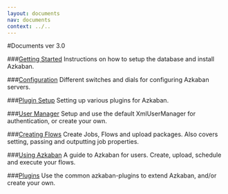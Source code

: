 ```yaml
---
layout: documents
nav: documents
context: ../..
---
```


#Documents ver 3.0

###[Getting Started](./gettingstarted.html)
Instructions on how to setup the database and install Azkaban.

###[Configuration](./configuration.html)
Different switches and dials for configuring Azkaban servers.

###[Plugin Setup](./pluginsetup)
Setting up various plugins for Azkaban.

###[User Manager](./usermanager.html)
Setup and use the default XmlUserManager for authentication, or create your own.

###[Creating Flows](./creatingflows.html)
Create Jobs, Flows and upload packages. Also covers setting, passing and outputting job properties. 

###[Using Azkaban](./usingazkaban.html)
A guide to Azkaban for users. Create, upload, schedule and execute your flows.

###[Plugins](./plugins.html)
Use the common azkaban-plugins to extend Azkaban, and/or create your own.
